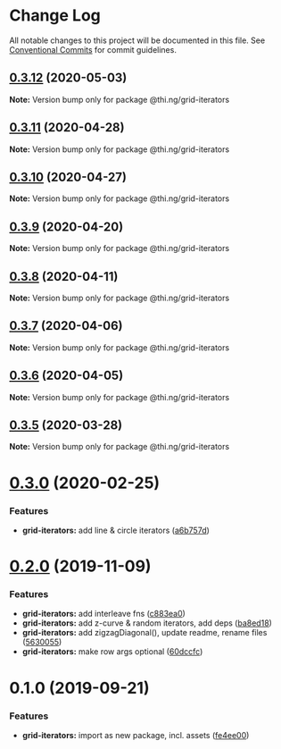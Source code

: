 # Change Log

All notable changes to this project will be documented in this file.
See [Conventional Commits](https://conventionalcommits.org) for commit guidelines.

## [0.3.12](https://github.com/thi-ng/umbrella/compare/@thi.ng/grid-iterators@0.3.11...@thi.ng/grid-iterators@0.3.12) (2020-05-03)

**Note:** Version bump only for package @thi.ng/grid-iterators





## [0.3.11](https://github.com/thi-ng/umbrella/compare/@thi.ng/grid-iterators@0.3.10...@thi.ng/grid-iterators@0.3.11) (2020-04-28)

**Note:** Version bump only for package @thi.ng/grid-iterators





## [0.3.10](https://github.com/thi-ng/umbrella/compare/@thi.ng/grid-iterators@0.3.9...@thi.ng/grid-iterators@0.3.10) (2020-04-27)

**Note:** Version bump only for package @thi.ng/grid-iterators





## [0.3.9](https://github.com/thi-ng/umbrella/compare/@thi.ng/grid-iterators@0.3.8...@thi.ng/grid-iterators@0.3.9) (2020-04-20)

**Note:** Version bump only for package @thi.ng/grid-iterators





## [0.3.8](https://github.com/thi-ng/umbrella/compare/@thi.ng/grid-iterators@0.3.7...@thi.ng/grid-iterators@0.3.8) (2020-04-11)

**Note:** Version bump only for package @thi.ng/grid-iterators





## [0.3.7](https://github.com/thi-ng/umbrella/compare/@thi.ng/grid-iterators@0.3.6...@thi.ng/grid-iterators@0.3.7) (2020-04-06)

**Note:** Version bump only for package @thi.ng/grid-iterators





## [0.3.6](https://github.com/thi-ng/umbrella/compare/@thi.ng/grid-iterators@0.3.5...@thi.ng/grid-iterators@0.3.6) (2020-04-05)

**Note:** Version bump only for package @thi.ng/grid-iterators





## [0.3.5](https://github.com/thi-ng/umbrella/compare/@thi.ng/grid-iterators@0.3.4...@thi.ng/grid-iterators@0.3.5) (2020-03-28)

**Note:** Version bump only for package @thi.ng/grid-iterators





# [0.3.0](https://github.com/thi-ng/umbrella/compare/@thi.ng/grid-iterators@0.2.3...@thi.ng/grid-iterators@0.3.0) (2020-02-25)


### Features

* **grid-iterators:** add line & circle iterators ([a6b757d](https://github.com/thi-ng/umbrella/commit/a6b757dd350e46404bfd2f82e58d8a3bc2c5b133))





# [0.2.0](https://github.com/thi-ng/umbrella/compare/@thi.ng/grid-iterators@0.1.0...@thi.ng/grid-iterators@0.2.0) (2019-11-09)

### Features

* **grid-iterators:** add interleave fns ([c883ea0](https://github.com/thi-ng/umbrella/commit/c883ea03d9a37698533d981a96f7122828731364))
* **grid-iterators:** add z-curve & random iterators, add deps ([ba8ed18](https://github.com/thi-ng/umbrella/commit/ba8ed18cd84db77ccb35ed95586c66151cf1d690))
* **grid-iterators:** add zigzagDiagonal(), update readme, rename files ([5630055](https://github.com/thi-ng/umbrella/commit/56300557f395698f82b453c79956ada72726444a))
* **grid-iterators:** make row args optional ([60dccfc](https://github.com/thi-ng/umbrella/commit/60dccfcb0ba1d731eeecd4c12433d44b5491e7a7))

# 0.1.0 (2019-09-21)

### Features

* **grid-iterators:** import as new package, incl. assets ([fe4ee00](https://github.com/thi-ng/umbrella/commit/fe4ee00))

